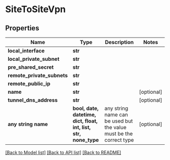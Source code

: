 # SiteToSiteVpn


## Properties
Name | Type | Description | Notes
------------ | ------------- | ------------- | -------------
**local_interface** | **str** |  | 
**local_private_subnet** | **str** |  | 
**pre_shared_secret** | **str** |  | 
**remote_private_subnets** | **str** |  | 
**remote_public_ip** | **str** |  | 
**name** | **str** |  | [optional] 
**tunnel_dns_address** | **str** |  | [optional] 
**any string name** | **bool, date, datetime, dict, float, int, list, str, none_type** | any string name can be used but the value must be the correct type | [optional]

[[Back to Model list]](../README.md#documentation-for-models) [[Back to API list]](../README.md#documentation-for-api-endpoints) [[Back to README]](../README.md)


